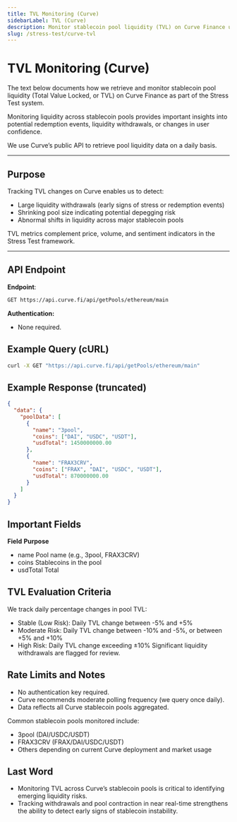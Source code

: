 ```yaml
---
title: TVL Monitoring (Curve)
sidebarLabel: TVL (Curve)
description: Monitor stablecoin pool liquidity (TVL) on Curve Finance using Curve's public API as part of the Stress Test framework.
slug: /stress-test/curve-tvl
---
```


# TVL Monitoring (Curve)

The text below documents how we retrieve and monitor stablecoin pool liquidity (Total Value Locked, or TVL) on Curve Finance as part of the Stress Test system.

Monitoring liquidity across stablecoin pools provides important insights into potential redemption events, liquidity withdrawals, or changes in user confidence.

We use Curve’s public API to retrieve pool liquidity data on a daily basis.

---

## Purpose

Tracking TVL changes on Curve enables us to detect:

- Large liquidity withdrawals (early signs of stress or redemption events)
- Shrinking pool size indicating potential depegging risk
- Abnormal shifts in liquidity across major stablecoin pools

TVL metrics complement price, volume, and sentiment indicators in the Stress Test framework.

---

## API Endpoint

**Endpoint**:
```bash
GET https://api.curve.fi/api/getPools/ethereum/main
```

**Authentication:**
- None required.

## Example Query (cURL)

```bash
curl -X GET "https://api.curve.fi/api/getPools/ethereum/main"
```

## Example Response (truncated)

```json
{
  "data": {
    "poolData": [
      {
        "name": "3pool",
        "coins": ["DAI", "USDC", "USDT"],
        "usdTotal": 1450000000.00
      },
      {
        "name": "FRAX3CRV",
        "coins": ["FRAX", "DAI", "USDC", "USDT"],
        "usdTotal": 870000000.00
      }
    ]
  }
}
```

## Important Fields

**Field**	**Purpose**
- name	    Pool name (e.g., 3pool, FRAX3CRV)
- coins	    Stablecoins in the pool
- usdTotal	Total

## TVL Evaluation Criteria

We track daily percentage changes in pool TVL:
- Stable (Low Risk): Daily TVL change between -5% and +5%
- Moderate Risk: Daily TVL change between -10% and -5%, or between +5% and +10%
- High Risk: Daily TVL change exceeding ±10%
Significant liquidity withdrawals are flagged for review.

## Rate Limits and Notes

- No authentication key required.
- Curve recommends moderate polling frequency (we query once daily).
- Data reflects all Curve stablecoin pools aggregated.

Common stablecoin pools monitored include:
- 3pool (DAI/USDC/USDT)
- FRAX3CRV (FRAX/DAI/USDC/USDT)
- Others depending on current Curve deployment and market usage

## Last Word

- Monitoring TVL across Curve’s stablecoin pools is critical to identifying emerging liquidity risks.
- Tracking withdrawals and pool contraction in near real-time strengthens the ability to detect early signs of stablecoin instability.
